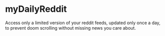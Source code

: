 # myDailyReddit
Access only a limited version of your reddit feeds, updated only once a day, to prevent doom scrolling without missing news you care about.
